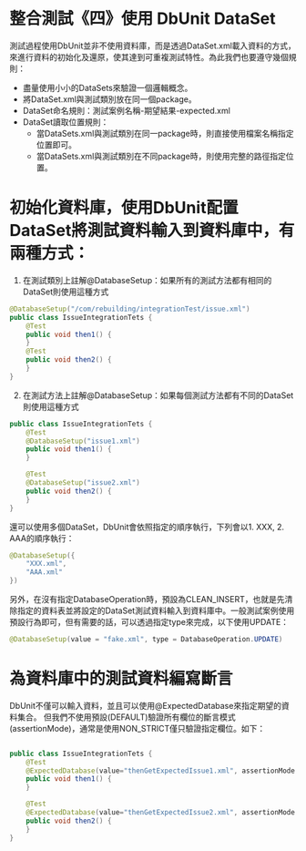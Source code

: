 # 整合測試《四》使用 DbUnit DataSet

測試過程使用DbUnit並非不使用資料庫，而是透過DataSet.xml載入資料的方式，來進行資料的初始化及還原，使其達到可重複測試特性。為此我們也要遵守幾個規則：

- 盡量使用小小的DataSets來驗證一個邏輯概念。
- 將DataSet.xml與測試類別放在同一個package。
- DataSet命名規則：測試案例名稱-期望結果-expected.xml
- DataSet讀取位置規則：
    - 當DataSets.xml與測試類別在同一package時，則直接使用檔案名稱指定位置即可。
    - 當DataSets.xml與測試類別在不同package時，則使用完整的路徑指定位置。

# 初始化資料庫，使用DbUnit配置DataSet將測試資料輸入到資料庫中，有兩種方式：

1. 在測試類別上註解@DatabaseSetup：如果所有的測試方法都有相同的DataSet則使用這種方式
```java
@DatabaseSetup("/com/rebuilding/integrationTest/issue.xml")
public class IssueIntegrationTets {
    @Test
    public void then1() {
    }
    @Test
    public void then2() {
    }
}
```

2. 在測試方法上註解@DatabaseSetup：如果每個測試方法都有不同的DataSet則使用這種方式
```java
public class IssueIntegrationTets {
    @Test
    @DatabaseSetup("issue1.xml")
    public void then1() {
    }

    @Test
    @DatabaseSetup("issue2.xml")
    public void then2() {
    }
}
```

還可以使用多個DataSet，DbUnit會依照指定的順序執行，下列會以1. XXX, 2. AAA的順序執行：
```java
@DatabaseSetup({
    "XXX.xml",
    "AAA.xml"
})
```

另外，在沒有指定DatabaseOperation時，預設為CLEAN_INSERT，也就是先清除指定的資料表並將設定的DataSet測試資料輸入到資料庫中。一般測試案例使用預設行為即可，但有需要的話，可以透過指定type來完成，以下使用UPDATE：
```java
@DatabaseSetup(value = "fake.xml", type = DatabaseOperation.UPDATE)
```

# 為資料庫中的測試資料編寫斷言

DbUnit不僅可以輸入資料，並且可以使用@ExpectedDatabase來指定期望的資料集合。
但我們不使用預設(DEFAULT)驗證所有欄位的斷言模式(assertionMode)，通常是使用NON_STRICT僅只驗證指定欄位。如下：
```java

public class IssueIntegrationTets {
    @Test
    @ExpectedDatabase(value="thenGetExpectedIssue1.xml", assertionMode = DatabaseAssertionMode.NON_STRICT)
    public void then1() {
    }

    @Test
    @ExpectedDatabase(value="thenGetExpectedIssue2.xml", assertionMode = DatabaseAssertionMode.NON_STRICT)
    public void then2() {
    }
}
```

